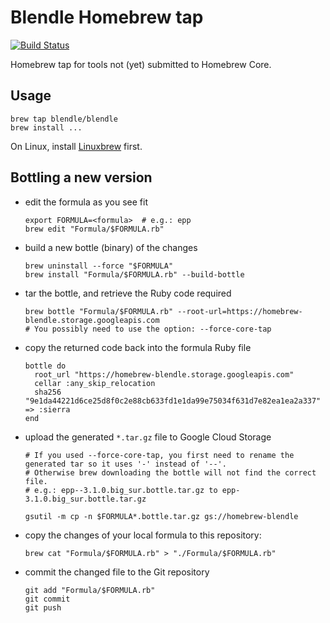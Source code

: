 # Blendle Homebrew tap

[![Build Status](https://travis-ci.org/blendle/homebrew-blendle.svg?branch=master)](https://travis-ci.org/blendle/homebrew-blendle)

Homebrew tap for tools not (yet) submitted to Homebrew Core.

## Usage

```
brew tap blendle/blendle
brew install ...
```

On Linux, install [Linuxbrew](http://linuxbrew.sh) first.

## Bottling a new version

* edit the formula as you see fit

  ```
  export FORMULA=<formula>  # e.g.: epp
  brew edit "Formula/$FORMULA.rb"
  ```

* build a new bottle (binary) of the changes

  ```
  brew uninstall --force "$FORMULA"
  brew install "Formula/$FORMULA.rb" --build-bottle
  ```

* tar the bottle, and retrieve the Ruby code required

  ```
  brew bottle "Formula/$FORMULA.rb" --root-url=https://homebrew-blendle.storage.googleapis.com
  # You possibly need to use the option: --force-core-tap
  ```

* copy the returned code back into the formula Ruby file

  ```
  bottle do
    root_url "https://homebrew-blendle.storage.googleapis.com"
    cellar :any_skip_relocation
    sha256 "9e1da44221d6ce25d8f0c2e88cb633fd1e1da99e75034f631d7e82ea1ea2a337" => :sierra
  end
  ```

* upload the generated `*.tar.gz` file to Google Cloud Storage

  ```
  # If you used --force-core-tap, you first need to rename the generated tar so it uses '-' instead of '--'.
  # Otherwise brew downloading the bottle will not find the correct file.
  # e.g.: epp--3.1.0.big_sur.bottle.tar.gz to epp-3.1.0.big_sur.bottle.tar.gz

  gsutil -m cp -n $FORMULA*.bottle.tar.gz gs://homebrew-blendle
  ```

* copy the changes of your local formula to this repository:

  ```
  brew cat "Formula/$FORMULA.rb" > "./Formula/$FORMULA.rb"
  ```

* commit the changed file to the Git repository

  ```
  git add "Formula/$FORMULA.rb"
  git commit
  git push
  ```
